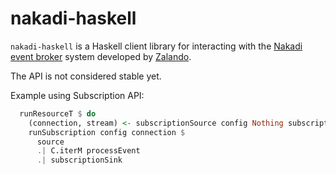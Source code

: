 # nakadi-haskell

`nakadi-haskell` is a Haskell client library for interacting with the
[Nakadi event broker](https://zalando.github.io/nakadi/) system
developed by [Zalando](https://github.com/zalando).

The API is not considered stable yet.

Example using Subscription API:

```haskell
  runResourceT $ do
    (connection, stream) <- subscriptionSource config Nothing subscriptionId
    runSubscription config connection $
      source
      .| C.iterM processEvent
      .| subscriptionSink
```
